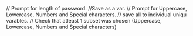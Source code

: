 // Prompt for length of password.
    //Save as a var.
// Prompt for Uppercase, Lowercase, Numbers and Special characters.
    // save all to individual uniqu varables.
// Check that atleast 1 subset was chosen (Uppercase, Lowercase, Numbers and Special characters)
